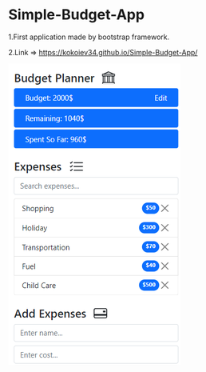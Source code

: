 # Simple-Budget-App
  
1.First application made by bootstrap framework.

2.Link => https://kokoiev34.github.io/Simple-Budget-App/

<img src="preview.png">
